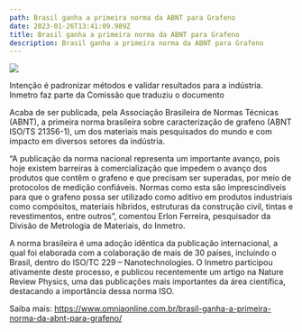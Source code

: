 ```yaml
---
path: Brasil ganha a primeira norma da ABNT para Grafeno
date: 2023-01-26T13:41:09.989Z
title: Brasil ganha a primeira norma da ABNT para Grafeno
description: Brasil ganha a primeira norma da ABNT para Grafeno
---
```

<!--StartFragment-->

![](https://www.omniaonline.com.br/wp-content/uploads/2023/01/Site-LinkedIn-Facebook-2023-01-26T150815.594.png)

Intenção é padronizar métodos e validar resultados para a indústria. Inmetro faz parte da Comissão que traduziu o documento

Acaba de ser publicada, pela Associação Brasileira de Normas Técnicas (ABNT), a primeira norma brasileira sobre caracterização de grafeno (ABNT ISO/TS 21356-1), um dos materiais mais pesquisados do mundo e com impacto em diversos setores da indústria.

“A publicação da norma nacional representa um importante avanço, pois hoje existem barreiras à comercialização que impedem o avanço dos produtos que contêm o grafeno e que precisam ser superadas, por meio de protocolos de medição confiáveis. Normas como esta são imprescindíveis para que o grafeno possa ser utilizado como aditivo em produtos industriais como compósitos, materiais híbridos, estruturas da construção civil, tintas e revestimentos, entre outros”, comentou Erlon Ferreira, pesquisador da Divisão de Metrologia de Materiais, do Inmetro.

A norma brasileira é uma adoção idêntica da publicação internacional, a qual foi elaborada com a colaboração de mais de 30 países, incluindo o Brasil, dentro do ISO/TC 229 – Nanotechnologies. O Inmetro participou ativamente deste processo, e publicou recentemente um artigo na Nature Review Physics, uma das publicações mais importantes da área científica, destacando a importância dessa norma ISO.

Saiba mais: https://www.omniaonline.com.br/brasil-ganha-a-primeira-norma-da-abnt-para-grafeno/

<!--EndFragment-->